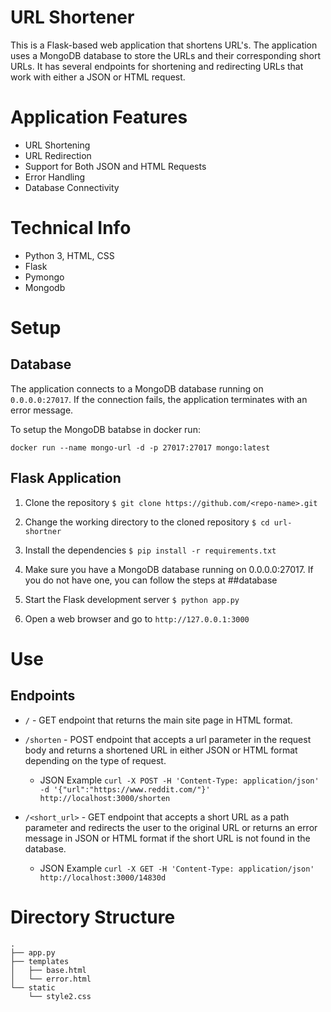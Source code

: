 # URL Shortener
This is a Flask-based web application that shortens URL's. The application uses a MongoDB database to store the URLs and their corresponding short URLs. It has several endpoints for shortening and redirecting URLs that work with either a JSON or HTML request. 

# Application Features
- URL Shortening
- URL Redirection
- Support for Both JSON and HTML Requests
- Error Handling
- Database Connectivity

# Technical Info
- Python 3, HTML, CSS
- Flask
- Pymongo
- Mongodb

# Setup
## Database
The application connects to a MongoDB database running on `0.0.0.0:27017`. If the connection fails, the application terminates with an error message.

To setup the MongoDB batabse in docker run:

`docker run --name mongo-url -d -p 27017:27017 mongo:latest    `


## Flask Application
1. Clone the repository `$ git clone https://github.com/<repo-name>.git`

2. Change the working directory to the cloned repository `$ cd url-shortner`

3. Install the dependencies `$ pip install -r requirements.txt`

5. Make sure you have a MongoDB database running on 0.0.0.0:27017. 
   If you do not have one, you can follow the steps at ##database

4. Start the Flask development server `$ python app.py`

5. Open a web browser and go to `http://127.0.0.1:3000`

# Use
## Endpoints

- `/` - GET endpoint that returns the main site page in HTML format.

- `/shorten` - POST endpoint that accepts a url parameter in the request body and returns a shortened URL in either JSON or HTML format depending on the type of request.
    - JSON Example `curl -X POST -H 'Content-Type: application/json' -d '{"url":"https://www.reddit.com/"}' http://localhost:3000/shorten`

- `/<short_url>` - GET endpoint that accepts a short URL as a path parameter and redirects the user to the original URL or returns an error message in JSON or HTML format if the short URL is not found in the database.
    - JSON Example `curl -X GET -H 'Content-Type: application/json' http://localhost:3000/14830d`

# Directory Structure
```
.
├── app.py
├── templates
│   ├── base.html
│   └── error.html
└── static
    └── style2.css
```